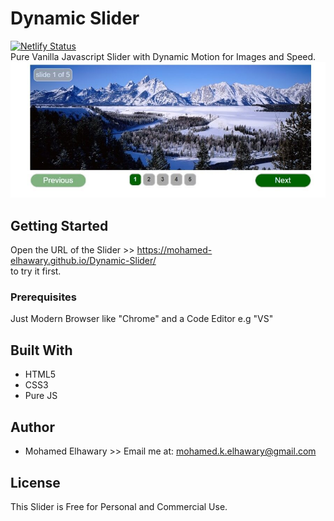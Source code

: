 # Dynamic Slider  
[![Netlify Status](https://api.netlify.com/api/v1/badges/c8824bf1-b49e-40ed-82e5-cf4987907396/deploy-status)](https://app.netlify.com/sites/dynamicslider/deploys)  
  Pure Vanilla Javascript Slider with Dynamic Motion for Images and Speed.
  ![Screenshot](preview.jpg)
  
## Getting Started

Open the URL of the Slider >> https://mohamed-elhawary.github.io/Dynamic-Slider/  
to try it first.

### Prerequisites

Just Modern Browser like "Chrome" and a Code Editor e.g "VS"

## Built With

* HTML5
* CSS3
* Pure JS


## Author

* Mohamed Elhawary >> Email me at: mohamed.k.elhawary@gmail.com

## License

This Slider is Free for Personal and Commercial Use. 
